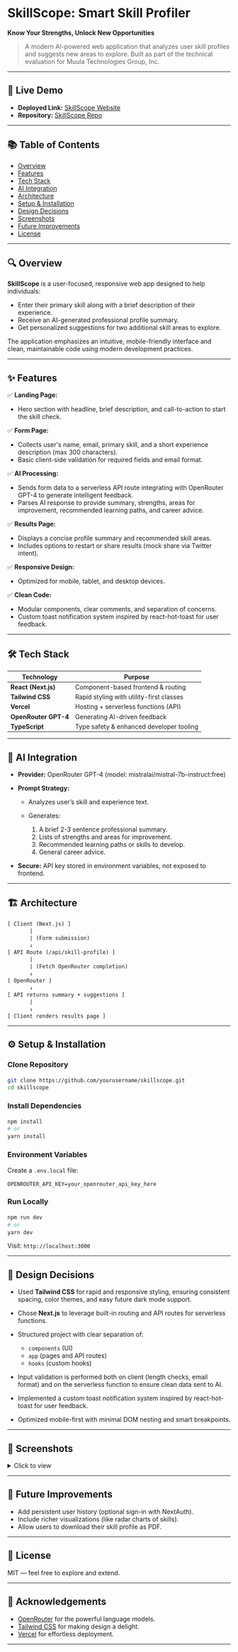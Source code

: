 # SkillScope: Smart Skill Profiler

**Know Your Strengths, Unlock New Opportunities**

> A modern AI-powered web application that analyzes user skill profiles and suggests new areas to explore.
> Built as part of the technical evaluation for Muula Technologies Group, Inc.

---

## 🚀 Live Demo

* **Deployed Link:** [SkillScope Website](https://skillscope-abayizera-samuels-projects.vercel.app/)
* **Repository:** [SkillScope Repo](https://github.com/911samuel/skillscope.git)

---

## 📚 Table of Contents

* [Overview](#-overview)
* [Features](#-features)
* [Tech Stack](#-tech-stack)
* [AI Integration](#-ai-integration)
* [Architecture](#-architecture)
* [Setup & Installation](#-setup--installation)
* [Design Decisions](#-design-decisions)
* [Screenshots](#-screenshots)
* [Future Improvements](#-future-improvements)
* [License](#-license)

---

## 🔍 Overview

**SkillScope** is a user-focused, responsive web app designed to help individuals:

* Enter their primary skill along with a brief description of their experience.
* Receive an AI-generated professional profile summary.
* Get personalized suggestions for two additional skill areas to explore.

The application emphasizes an intuitive, mobile-friendly interface and clean, maintainable code using modern development practices.

---

## ✨ Features

✅ **Landing Page:**

* Hero section with headline, brief description, and call-to-action to start the skill check.

✅ **Form Page:**

* Collects user's name, email, primary skill, and a short experience description (max 300 characters).
* Basic client-side validation for required fields and email format.

✅ **AI Processing:**

* Sends form data to a serverless API route integrating with OpenRouter GPT-4 to generate intelligent feedback.
* Parses AI response to provide summary, strengths, areas for improvement, recommended learning paths, and career advice.

✅ **Results Page:**

* Displays a concise profile summary and recommended skill areas.
* Includes options to restart or share results (mock share via Twitter intent).

✅ **Responsive Design:**

* Optimized for mobile, tablet, and desktop devices.

✅ **Clean Code:**

* Modular components, clear comments, and separation of concerns.
* Custom toast notification system inspired by react-hot-toast for user feedback.

---

## 🛠 Tech Stack

| Technology          | Purpose                                  |
| ------------------- | ---------------------------------------- |
| **React (Next.js)** | Component-based frontend & routing       |
| **Tailwind CSS**    | Rapid styling with utility-first classes |
| **Vercel**          | Hosting + serverless functions (API)     |
| **OpenRouter GPT-4**| Generating AI-driven feedback            |
| **TypeScript**      | Type safety & enhanced developer tooling |

---

## 🧠 AI Integration

* **Provider:** OpenRouter GPT-4 (model: mistralai/mistral-7b-instruct:free)
* **Prompt Strategy:**

  * Analyzes user’s skill and experience text.
  * Generates:

    1. A brief 2-3 sentence professional summary.
    2. Lists of strengths and areas for improvement.
    3. Recommended learning paths or skills to develop.
    4. General career advice.
* **Secure:** API key stored in environment variables, not exposed to frontend.

---

## 🏗 Architecture

```plaintext
[ Client (Next.js) ]
       |
       | (Form submission)
       ↓
[ API Route (/api/skill-profile) ]
       |
       | (Fetch OpenRouter completion)
       ↓
[ OpenRouter ]
       ↓
[ API returns summary + suggestions ]
       |
       ↓
[ Client renders results page ]
```

---

## ⚙️ Setup & Installation

### Clone Repository

```bash
git clone https://github.com/yourusername/skillscope.git
cd skillscope
```

### Install Dependencies

```bash
npm install
# or
yarn install
```

### Environment Variables

Create a `.env.local` file:

```env
OPENROUTER_API_KEY=your_openrouter_api_key_here
```

### Run Locally

```bash
npm run dev
# or
yarn dev
```

Visit: `http://localhost:3000`

---

## 🎨 Design Decisions

* Used **Tailwind CSS** for rapid and responsive styling, ensuring consistent spacing, color themes, and easy future dark mode support.
* Chose **Next.js** to leverage built-in routing and API routes for serverless functions.
* Structured project with clear separation of:

  * `components` (UI)
  * `app` (pages and API routes)
  * `hooks` (custom hooks)
* Input validation is performed both on client (length checks, email format) and on the serverless function to ensure clean data sent to AI.
* Implemented a custom toast notification system inspired by react-hot-toast for user feedback.
* Optimized mobile-first with minimal DOM nesting and smart breakpoints.

---

## 📸 Screenshots

<details>
<summary>Click to view</summary>

**Home Page**  
![Home Page](./public/Screenshot%20(8).png)

**Skills Page**  
![Skills Page](./public/Screenshot%20(7).png)

**Results Page**  
![Results Page](./public/Screenshot%20(9).png)

</details>

---

## 🔮 Future Improvements

* Add persistent user history (optional sign-in with NextAuth).
* Include richer visualizations (like radar charts of skills).
* Allow users to download their skill profile as PDF.

---

## 📄 License

MIT — feel free to explore and extend.

---

## 🙌 Acknowledgements

* [OpenRouter](https://openrouter.ai/) for the powerful language models.
* [Tailwind CSS](https://tailwindcss.com/) for making design a delight.
* [Vercel](https://vercel.com/) for effortless deployment.

---
